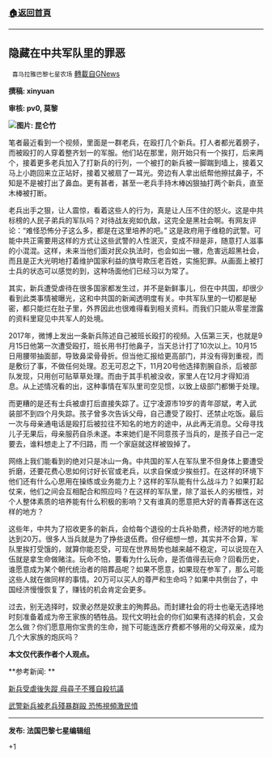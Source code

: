###  [:house:返回首頁](https://github.com/ourhimalayas/txt)
---

## 隐藏在中共军队里的罪恶
` 喜马拉雅巴黎七星农场` [轉載自GNews](https://gnews.org/zh-hans/1147453/)

**撰稿: xinyuan**

**审核: pv0, 莫黎**

![]()![](https://gnews.org/wp-content/uploads/2021/04/98ae5f1042b55925.jpg)**图片: 昆仑竹**

笔者最近看到一个视频，里面是一群老兵，在殴打几个新兵。打人者都光着膀子，而被殴打的人穿着整齐划一的军服。他们站在那里，刚开始只有一个挨打，后来两个，接着更多老兵加入了打新兵的行列，一个被打的新兵被一脚踹到墙上，接着又马上小跑回来立正站好，接着又被扇了一耳光。旁边有人拿出纸帮他擦拭鼻子，不知是不是被打出了鼻血。更有甚者，甚至一老兵手持木棒凶狠抽打两个新兵，直至木棒被打断。

老兵出手之狠，让人震惊，看着这些人的行为，真是让人压不住的怒火。这是中共标榜的人民子弟兵的军队吗？对待战友宛如仇敌，这完全是黑社会啊。有网友评论：“难怪恐怖分子这么多，都是在这里培养的吧。”   这是政府用于维稳的武警。可能中共正需要用这样的方式让这些武警的人性泯灭，变成不辩是非，随意打人滋事的小混混。这样，未来当他们面对民众执法时，也会如出一辙，危害远超黑社会，而且是正大光明地打着维护国家利益的旗号欺压老百姓，实施犯罪。从画面上被打士兵的状态可以感觉的到，这种场面他们已经习以为常了。

其实，新兵遭受虐待在很多国家都发生过，并不是新鲜事儿，但在中共国，却很少看到此类事情被曝光，这和中共国的新闻透明度有关。中共军队里的一切都是秘密，都只能烂在肚子里，外界因此也很难得看到相关资料。而我们只能从零星泄露的资料里窥见中共军人的处境。

2017年，微博上发出一条新兵陈述自己被班长殴打的视频。入伍第三天，也就是9月15日他第一次遭受殴打，班长用书打他鼻子，当天总计打了10次以上。10月15日用腰带抽面部，导致鼻梁骨骨折。但当他汇报给更高部门，并没有得到重视，而是敷衍了事，不做任何处理。忍无可忍之下，11月20号他选择割腕自杀，后被部队发现，只用创可贴草草处理。而由于其手机被没收，家里人在12月才得知消息。从上述情况看的出，这种事情在军队里司空见惯，以致上级部门都懒于处理。

而更糟的是还有士兵被虐打后直接失踪了。辽宁凌源市19岁的青年邵斌，考入武装部不到四个月失踪。孩子曾多次告诉父母，自己遭受了殴打、还禁止吃饭。最后一次与母亲通电话是殴打后被拉往不知名的地方的途中，从此再无消息。父母寻找儿子无果后，母亲服药自杀未遂。本来她们是不同意孩子当兵的，是孩子自己一定要去，谁料想走上了不归路，而 一个家庭就这样被毁掉了。

网络上我们能看到的绝对只是冰山一角。中共国的军人在军队里不但身体上要遭受折磨，还要花费心思如何讨好长官或老兵，以求自保或少挨些打。在这样的环境下他们还有什么心思用在操练或业务能力上？这样的军队能有什么战斗力？如果打起仗来，他们之间会互相配合和照应吗？在这样的军队里，除了滋长人的劣根性，对个人整体素质的培养能有什么积极的影响？又有谁真的愿意把大好的青春葬送在这样的地方？

这些年，中共为了招收更多的新兵，会给每个退役的士兵补助费，经济好的地方能达到20万。很多人当兵就是为了挣些退伍费。但仔细想一想，其实并不合算，军队里挨打受饿的，就算你能忍受，可现在世界局势也越来越不稳定，可以说现在入伍就是拿生命做赌注。玩命不怕，要看为什么玩命，是否值得去玩命？回看历史，谁愿意成为某个朝代统治者的陪葬品呢？如果不愿意，如果现在参军了，那么可能这些人就在做同样的事情。20万可以买人的尊严和生命吗？如果中共倒台了，中国经济慢慢恢复了，赚钱的机会肯定会更多。

过去，别无选择时，奴隶必然是奴隶主的殉葬品。而封建社会的将士也毫无选择地时刻准备着成为帝王家族的牺牲品。现代文明社会的你们如果有选择的机会，又会怎么做？你们愿意用你宝贵的生命，抛下可能连医疗费都不够用的父母双亲，成为几个大家族的炮灰吗？



**本文仅代表作者个人观点。**



**参考新闻: **

[新兵受虐後失蹤 母尋子不獲自殺抗議](https://www.rfa.org/cantonese/news/solider-01172014083450.html)

[武警新兵被老兵殘暴群毆 恐怖視頻激民憤](https://www.epochtimes.com/b5/13/12/9/n4030341.htm)





* * *

**发布: 法国巴黎七星编辑组**

+1

